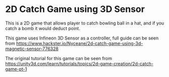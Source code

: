 # 2D Catch Game using 3D Sensor
This is a 2D game that allows player to catch bowling ball in a hat, and if you catch a bomb it would deduct point.

This game uses Infineon 3D Sensor as a controller, full guide can be seen from
https://www.hackster.io/Nyceane/2d-catch-game-using-3d-magnetic-sensor-776328

The original tutorial for this game can be seen from
https://unity3d.com/learn/tutorials/topics/2d-game-creation/2d-catch-game-pt-1

